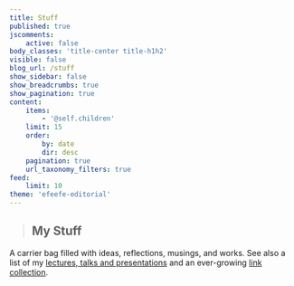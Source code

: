 ```yaml
---
title: Stuff
published: true
jscomments:
    active: false
body_classes: 'title-center title-h1h2'
visible: false
blog_url: /stuff
show_sidebar: false
show_breadcrumbs: true
show_pagination: true
content:
    items:
        - '@self.children'
    limit: 15
    order:
        by: date
        dir: desc
    pagination: true
    url_taxonomy_filters: true
feed:
    limit: 10
theme: 'efeefe-editorial'
---
```


> ## My Stuff

A carrier bag filled with ideas, reflections, musings, and works. See also a list of my [lectures, talks and presentations](lectures-talks-presentations) and an ever-growing [link collection](https://links.efeefe.me/).